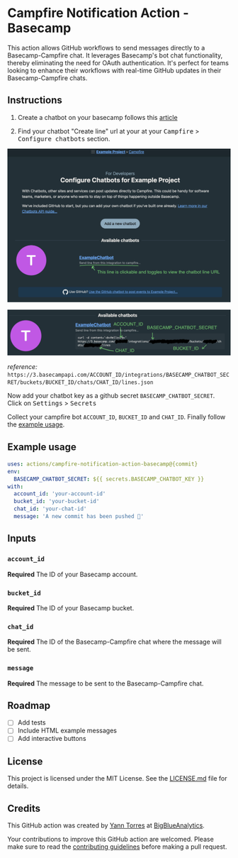 # Campfire Notification Action - Basecamp

This action allows GitHub workflows to send messages directly to a Basecamp-Campfire chat. It leverages Basecamp's bot chat functionality, thereby eliminating the need for OAuth authentication. It's perfect for teams looking to enhance their workflows with real-time GitHub updates in their Basecamp-Campfire chats.

## Instructions

1. Create a chatbot on your basecamp follows this [article](https://3.basecamp-help.com/article/160-chatbots-and-webhooks)

2. Find your chatbot "Create line" url at your at your <kbd>Campfire</kbd> > <kbd>Configure chatbots</kbd> section.

![Configure Chatbots Section](./images/Configure%20Chatbots%20Section.png)

![Toggle create line URL](./images/Create%20Line%20URL.png)

*reference:* `https://3.basecampapi.com/ACCOUNT_ID/integrations/BASECAMP_CHATBOT_SECRET/buckets/BUCKET_ID/chats/CHAT_ID/lines.json`

Now add your chatbot key as a github secret `BASECAMP_CHATBOT_SECRET`. Click on <kbd>Settings</kbd> > <kbd>Secrets</kbd>

Collect your campfire bot `ACCOUNT_ID`, `BUCKET_ID` and `CHAT_ID`. Finally follow the [example usage](#example-usage).

## Example usage

```yaml
uses: actions/campfire-notification-action-basecamp@{commit}
env:
  BASECAMP_CHATBOT_SECRET: ${{ secrets.BASECAMP_CHATBOT_KEY }}
with:
  account_id: 'your-account-id'
  bucket_id: 'your-bucket-id'
  chat_id: 'your-chat-id'
  message: 'A new commit has been pushed 🔄'
```

## Inputs

### `account_id`

**Required** The ID of your Basecamp account. 

### `bucket_id`

**Required** The ID of your Basecamp bucket. 

### `chat_id`

**Required** The ID of the Basecamp-Campfire chat where the message will be sent.

### `message`

**Required** The message to be sent to the Basecamp-Campfire chat.

## Roadmap

- [ ] Add tests
- [ ] Include HTML example messages
- [ ] Add interactive buttons

## License

This project is licensed under the MIT License. See the [LICENSE.md](LICENSE.md) file for details.

## Credits

This GitHub action was created by [Yann Torres](https://github.com/onedesert) at [BigBlueAnalytics](https://github.com/bigblueanalytics). 

Your contributions to improve this GitHub action are welcomed. Please make sure to read the [contributing guidelines](CONTRIBUTING.md) before making a pull request.
